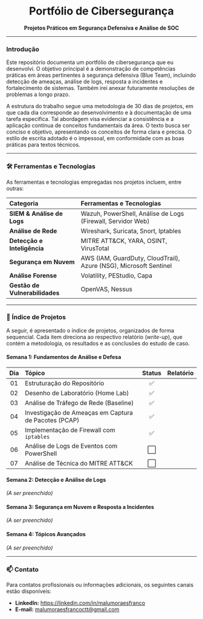 <div align="center">
  <h1>Portfólio de Cibersegurança</h1>
  <p><strong>Projetos Práticos em Segurança Defensiva e Análise de SOC</strong></p>
</div>

---

### Introdução

Este repositório documenta um portfólio de cibersegurança que eu desenvolvi. O objetivo principal é a demonstração de competências práticas em áreas pertinentes à segurança defensiva (Blue Team), incluindo detecção de ameaças, análise de logs, resposta a incidentes e fortalecimento de sistemas. Também irei anexar futuramente resoluções de problemas a longo prazo.

A estrutura do trabalho segue uma metodologia de 30 dias de projetos, em que cada dia corresponde ao desenvolvimento e à documentação de uma tarefa específica. Tal abordagem visa evidenciar a consistência e a aplicação contínua de conceitos fundamentais da área. O texto busca ser conciso e objetivo, apresentando os conceitos de forma clara e precisa. O estilo de escrita adotado é o impessoal, em conformidade com as boas práticas para textos técnicos.

---

### 🛠️ Ferramentas e Tecnologias

As ferramentas e tecnologias empregadas nos projetos incluem, entre outras:

| Categoria | Ferramentas e Tecnologias |
| :--- | :--- |
| **SIEM & Análise de Logs** | Wazuh, PowerShell, Análise de Logs (Firewall, Servidor Web) |
| **Análise de Rede** | Wireshark, Suricata, Snort, Iptables |
| **Detecção e Inteligência** | MITRE ATT&CK, YARA, OSINT, VirusTotal |
| **Segurança em Nuvem** | AWS (IAM, GuardDuty, CloudTrail), Azure (NSG), Microsoft Sentinel |
| **Análise Forense** | Volatility, PEStudio, Capa |
| **Gestão de Vulnerabilidades**| OpenVAS, Nessus |

---

### 🚀 Índice de Projetos

A seguir, é apresentado o índice de projetos, organizados de forma sequencial. Cada item direciona ao respectivo relatório (*write-up*), que contém a metodologia, os resultados e as conclusões do estudo de caso.

#### Semana 1: Fundamentos de Análise e Defesa

| Dia | Tópico | Status | Relatório |
|:---:|:---|:---:|:---|
| 01 | Estruturação do Repositório | ✅ | 
| 02 | Desenho de Laboratório (Home Lab) | ✅ |
| 03 | Análise de Tráfego de Rede (Baseline) | ✅ | 
| 04 | Investigação de Ameaças em Captura de Pacotes (PCAP) | ✅ 
| 05 | Implementação de Firewall com `iptables` | ✅ 
| 06 | Análise de Logs de Eventos com PowerShell | ⬜ 
| 07 | Análise de Técnica do MITRE ATT&CK | ⬜ |

#### Semana 2: Detecção e Análise de Logs
*(A ser preenchido)*

#### Semana 3: Segurança em Nuvem e Resposta a Incidentes
*(A ser preenchido)*

#### Semana 4: Tópicos Avançados
*(A ser preenchido)*

---

### 📫 Contato

Para contatos profissionais ou informações adicionais, os seguintes canais estão disponíveis:

* **LinkedIn:** https://linkedin.com/in/malumoraesfranco
* **E-mail:** malumoraesfrancoctt@gmail.com
